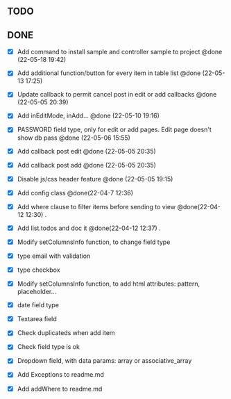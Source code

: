 
## TODO


## DONE

- [x] Add command to install sample and controller sample to project @done (22-05-18 19:42)
- [x] Add additional function/button for every item in table list @done (22-05-13 17:25)
- [x] Update callback to permit cancel post in edit or add callbacks @done (22-05-05 20:39)
- [x] Add inEditMode, inAdd... @done (22-05-10 19:16)
- [x] PASSWORD field type, only for edit or add pages. Edit page doesn't show db pass @done (22-05-06 15:55)
- [x] Add callback post edit @done (22-05-05 20:35)
- [x] Add callback post add @done (22-05-05 20:35)
- [x] Disable js/css header feature @done (22-05-05 19:15)
- [x] Add config class @done(22-04-7 12:36)
- [x] Add where clause to filter items before sending to view @done(22-04-12 12:30) .
- [x] Add list.todos and doc it @done(22-04-12 12:37) .
- [x] Modify setColumnsInfo function, to change field type
- [x] type email with validation
- [x] type checkbox
- [x] Modify setColumnsInfo function, to add html attributes: pattern, placeholder...
- [x] date field type
- [x] Textarea field
- [x] Check duplicateds when add item
- [x] Check field type is ok
- [x] Dropdown field, with data params: array or associative_array
- [x] Add Exceptions to readme.md
- [x] Add addWhere to readme.md


